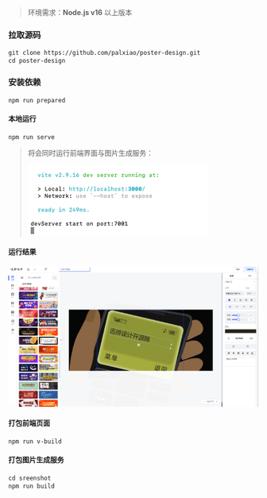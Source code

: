 > 环境需求：**Node.js v16** 以上版本

### 拉取源码

```
git clone https://github.com/palxiao/poster-design.git
cd poster-design
```

### 安装依赖

```
npm run prepared
```

#### 本地运行

```
npm run serve
```

> 将会同时运行前端界面与图片生成服务：
> 
> ![](../images/2023-7-16-1689498291322.png)

#### 运行结果

![](../images/2023-7-16-1689491367478.png)

#### 打包前端页面

```
npm run v-build
```

#### 打包图片生成服务

```
cd sreenshot
npm run build
```

